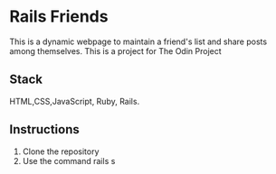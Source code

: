 # Rails Friends
This is a dynamic webpage to maintain a friend's list and share posts among themselves.
This is a project for The Odin Project

## Stack
HTML,CSS,JavaScript, Ruby, Rails.

## Instructions
1) Clone the repository
2) Use the command rails s
